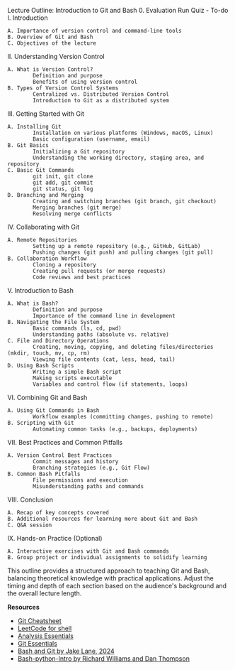 Lecture Outline: Introduction to Git and Bash
0. Evaluation
Run Quiz - To-do
I. Introduction

    A. Importance of version control and command-line tools
    B. Overview of Git and Bash
    C. Objectives of the lecture

II. Understanding Version Control

    A. What is Version Control?
            Definition and purpose
            Benefits of using version control
    B. Types of Version Control Systems
            Centralized vs. Distributed Version Control
            Introduction to Git as a distributed system

III. Getting Started with Git

    A. Installing Git
            Installation on various platforms (Windows, macOS, Linux)
            Basic configuration (username, email)
    B. Git Basics
            Initializing a Git repository
            Understanding the working directory, staging area, and repository
    C. Basic Git Commands
            git init, git clone
            git add, git commit
            git status, git log
    D. Branching and Merging
            Creating and switching branches (git branch, git checkout)
            Merging branches (git merge)
            Resolving merge conflicts

IV. Collaborating with Git

    A. Remote Repositories
            Setting up a remote repository (e.g., GitHub, GitLab)
            Pushing changes (git push) and pulling changes (git pull)
    B. Collaboration Workflow
            Cloning a repository
            Creating pull requests (or merge requests)
            Code reviews and best practices

V. Introduction to Bash

    A. What is Bash?
            Definition and purpose
            Importance of the command line in development
    B. Navigating the File System
            Basic commands (ls, cd, pwd)
            Understanding paths (absolute vs. relative)
    C. File and Directory Operations
            Creating, moving, copying, and deleting files/directories (mkdir, touch, mv, cp, rm)
            Viewing file contents (cat, less, head, tail)
    D. Using Bash Scripts
            Writing a simple Bash script
            Making scripts executable
            Variables and control flow (if statements, loops)

VI. Combining Git and Bash

    A. Using Git Commands in Bash
            Workflow examples (committing changes, pushing to remote)
    B. Scripting with Git
            Automating common tasks (e.g., backups, deployments)

VII. Best Practices and Common Pitfalls

    A. Version Control Best Practices
            Commit messages and history
            Branching strategies (e.g., Git Flow)
    B. Common Bash Pitfalls
            File permissions and execution
            Misunderstanding paths and commands

VIII. Conclusion

    A. Recap of key concepts covered
    B. Additional resources for learning more about Git and Bash
    C. Q&A session

IX. Hands-on Practice (Optional)

    A. Interactive exercises with Git and Bash commands
    B. Group project or individual assignments to solidify learning

This outline provides a structured approach to teaching Git and Bash, balancing theoretical knowledge with practical applications. Adjust the timing and depth of each section based on the audience's background and the overall lecture length.

**Resources**
* [Git Cheatsheet](https://about.gitlab.com/images/press/git-cheat-sheet.pdf)
* [LeetCode for shell](https://www.reddit.com/r/cscareerquestions/comments/5pe1no/is_having_leetcode_solutions_on_your_github_a_bad/)
* [Analysis Essentials](https://hsf-training.github.io/analysis-essentials/)
* [Git Essentials](https://hsf-training.github.io/analysis-essentials/git/README.html)
* [Bash and Git by Jake Lane, 2024](https://indico.cern.ch/event/1337166/contributions/5770724/attachments/2797830/4881115/Bash%20and%20Git%20SK2024%20(2).pdf)
* [Bash-python-Intro by Richard Williams and Dan Thompson](https://indico.cern.ch/event/1206471/contributions/5157610/attachments/2555218/4403029/Bash-Python%20Intro%20Starterkit%202022.pdf)
